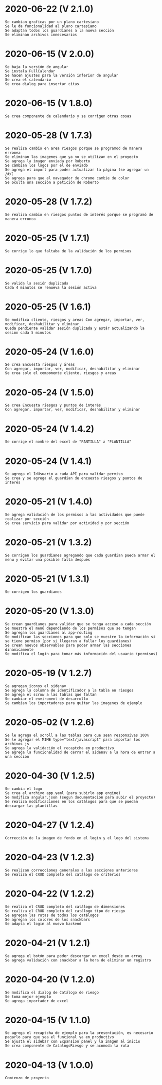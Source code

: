 # 2020-06-22 (V 2.1.0)
    Se cambian graficas por un plano cartesiano
    Se le da funcionalidad al plano cartesiano
    Se adaptan todos los guardianes a la nueva sección
    Se eliminan archivos innecesarios
# 2020-06-15 (V 2.0.0)
    Se baja la versión de angular
    Se instala FullCalendar 
    Se hacen ajustes para la versión inferior de angular
    Se crea el calendario
    Se crea dialog para insertar citas    
# 2020-06-15 (V 1.8.0)
    Se crea componente de calendario y se corrigen otras cosas
# 2020-05-28 (V 1.7.3)
    Se realiza cambio en area riesgos porque se programod de manera erronea
    Se eliminan las imagenes que ya no se utilizan en el proyecto
    Se agrega la imagen enviada por Roberto
    Se cambian los logos por el de enviado
    Se agrega el import para poder actualizar la página (se agregar un /#/)
    Se agrega para que el navegador de chrome cambie de color
    Se oculta una sección a petición de Roberto
# 2020-05-28 (V 1.7.2)
    Se realiza cambio en riesgos puntos de interés porque se programó de manera erronea 
# 2020-05-25 (V 1.7.1)
    Se corrige lo que faltaba de la validación de los permisos
# 2020-05-25 (V 1.7.0)
    Se valida la sesión duplicada
    Cada 4 minutos se renueva la sesión activa
# 2020-05-25 (V 1.6.1)
    Se modifica cliente, riesgos y areas Con agregar, importar, ver, modificar, deshabilitar y eliminar
    Queda pendiente validar sesión duplicada y estár actualizando la sesión cada 5 minutos
# 2020-05-24 (V 1.6.0)
    Se crea Encuesta riesgos y áreas
    Con agregar, importar, ver, modificar, deshabilitar y eliminar
    Se crea solo el componente cliente, riesgos y areas
# 2020-05-24 (V 1.5.0)
    Se crea Encuesta riesgos y puntos de interés
    Con agregar, importar, ver, modificar, deshabilitar y eliminar
# 2020-05-24 (V 1.4.2)
    Se corrige el nombre del excel de "PANTILLA" a "PLANTILLA"
# 2020-05-24 (V 1.4.1)
    Se agrega el IdUsuario a cada API para validar permiso
    Se crea y se agrega el guardian de encuesta riesgos y puntos de interés
# 2020-05-21 (V 1.4.0)
    Se agrega validación de los permisos a las actividades que puede realizar por sección
    Se crea servicio para validar por actividad y por sección
# 2020-05-21 (V 1.3.2)
    Se corrigen los guardianes agregando que cada guardian pueda armar el menu y evitar una posible falla después    
# 2020-05-21 (V 1.3.1)
    Se corrigen los guardianes 
# 2020-05-20 (V 1.3.0)
    Se crean guardianes para validar que se tenga acceso a cada sección
    Se muestra el menú dependiendo de los permisos que se tengan
    Se agregan los guardianes al app-routing
    Se modifican las secciones para que solo se muestre la información si se tiene permiso (por si llegaran a fallar los guardianes)
    Se crean nuevos observables para poder armar las secciones dinamicamente
    Se modifica el login para tomar más información del usuario (permisos)
# 2020-05-19 (V 1.2.7)
    Se agregan iconos al sidenav
    Se agrega la columna de identificador a la tabla en riesgos
    Se agrega el scrow a las tablas que faltan
    Se cambiar el enviroment de desarrollo
    Se cambian los importadores para quitar las imagenes de ejemplo
# 2020-05-02 (V 1.2.6)
    Se le agrega el scroll a las tablas para que sean responsivas 100%    
    Se le agregar el MIME type="text/javascript" para importar los archivos js
    Se agrega la validación el recaptcha en productivo
    Se agrega la funcionalidad de cerrar el sidenav a la hora de entrar a una sección
# 2020-04-30 (V 1.2.5)
    Se cambia el logo
    Se crea el archivo app.yaml (para subirlo app engine)
    Se modifica angular.json (segun documentacion para subir el proyecto)
    Se realiza modificaciones en los catálogos para que se puedan descargar las plantillas    
# 2020-04-27 (V 1.2.4)
    Corrección de la imagen de fondo en el login y el logo del sistema
# 2020-04-23 (V 1.2.3)
    Se realizan correcciones generales a las secciones anteriores
    Se realiza el CRUD completo del catálogo de criterios
# 2020-04-22 (V 1.2.2)
    Se realiza el CRUD completo del catálogo de dimensiones
    Se realiza el CRUD completo del catálogo tipo de riesgo 
    Se agregan las rutas de todos los catálogos   
    Se agregan los colores de los snackbars    
    Se adapta el login al nuevo backend
# 2020-04-21 (V 1.2.1)
    Se agrega el botón para poder descargar un excel desde un array 
    Se agrega validación con snackbar a la hora de eliminar un registro
# 2020-04-20 (V 1.2.0)
    Se modifica el dialog de Catálogo de riesgo
    Se toma mejor ejemplo
    Se agrega importador de excel
# 2020-04-15 (V 1.1.0)
    Se agrega el recaptcha de ejemplo para la presentación, es necesario pagarlo para que sea el funcional ya en productivo
    Se ajusta el sidebar con Expansion panel y la imagen al inicio
    Se crea componente de CatalogoRiesgo y se acomoda la ruta
# 2020-04-13 (V 1.O.0)
    Comienzo de proyecto